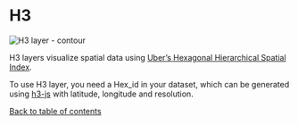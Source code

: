 # H3

![H3 layer - contour](https://d1a3f4spazzrp4.cloudfront.net/kepler.gl/documentation/layers-h3.png "H3 layer")

H3 layers visualize spatial data using [Uber’s Hexagonal Hierarchical Spatial Index](https://eng.uber.com/h3/).

To use H3 layer, you need a Hex_id in your dataset, which can be generated using [h3-js](https://github.com/uber/h3-js) with latitude, longitude and resolution.

[Back to table of contents](../a-introduction.md)
